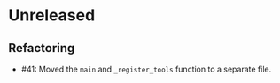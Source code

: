 # Unreleased

## Refactoring

* #41: Moved the `main` and `_register_tools` function to a separate file.

